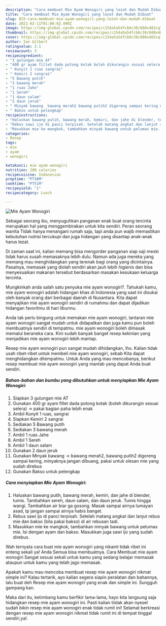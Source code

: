 ```yaml
---
description: "Cara membuat Mie Ayam Wonogiri yang lezat dan Mudah Dibuat"
title: "Cara membuat Mie Ayam Wonogiri yang lezat dan Mudah Dibuat"
slug: 833-cara-membuat-mie-ayam-wonogiri-yang-lezat-dan-mudah-dibuat
date: 2021-02-11T01:00:03.990Z
image: https://img-global.cpcdn.com/recipes/c154a5a54fcb6c38/680x482cq70/mie-ayam-wonogiri-foto-resep-utama.jpg
thumbnail: https://img-global.cpcdn.com/recipes/c154a5a54fcb6c38/680x482cq70/mie-ayam-wonogiri-foto-resep-utama.jpg
cover: https://img-global.cpcdn.com/recipes/c154a5a54fcb6c38/680x482cq70/mie-ayam-wonogiri-foto-resep-utama.jpg
author: Ian Gilbert
ratingvalue: 3.1
reviewcount: 3
recipeingredient:
- "3 gulungan mie AT"
- "400 gr ayam fillet dada potong kotak boleh dikurangin sesuai selera  pakai bagian paha lebih enak"
- " Kunyit 1 ruas sangrai"
- " Kemiri 2 sangrai"
- "5 Bawang putih"
- "3 bawang merah"
- "1 ruas Jahe"
- "1 Sereh"
- "1 daun salam"
- "2 daun jeruk"
- " Minyak bawang  bawang merah2 bawang putih2 digoreng sampai kering minyaknya jangan dibuang pakai untuk olesan mie yang sudah direbus"
- " Bakso untuk pelengkap"
recipeinstructions:
- "Haluskan bawang putih, bawang merah, kemiri, dan jahe di blender, tumis. Tambahkan sereh, daun salam, dan daun jeruk. Tumis hingga wangi. Tambahkan air biar ga gosong. Masak sampai airnya lumayan asad, tp jangan sampai airnya habis banget."
- "Rebus sawi ijo di panci terpisah. Setelah matang angkat dan lanjut rebus mie dan bakso (bila pakai bakso) di air rebusan tadi."
- "Masukkan mie ke mangkok, tambahkan minyak bawang untuk pelumas mie. Isi dengan ayam dan bakso. Masukkan juga sawi ijo yang sudah direbus."
categories:
- Resep
tags:
- mie
- ayam
- wonogiri

katakunci: mie ayam wonogiri 
nutrition: 289 calories
recipecuisine: Indonesian
preptime: "PT38M"
cooktime: "PT51M"
recipeyield: "1"
recipecategory: Lunch

---
```



![Mie Ayam Wonogiri](https://img-global.cpcdn.com/recipes/c154a5a54fcb6c38/680x482cq70/mie-ayam-wonogiri-foto-resep-utama.jpg)

Sebagai seorang ibu, menyuguhkan panganan enak buat orang tercinta merupakan hal yang menggembirakan untuk kita sendiri. Peran seorang  wanita Tidak hanya menangani rumah saja, tapi anda pun wajib memastikan kebutuhan nutrisi tercukupi dan juga hidangan yang disantap anak-anak harus lezat.

Di zaman  saat ini, kalian memang bisa mengorder panganan siap saji meski tidak harus susah memasaknya lebih dulu. Namun ada juga mereka yang memang mau menghidangkan yang terenak bagi orang yang dicintainya. Pasalnya, memasak yang diolah sendiri akan jauh lebih higienis dan bisa menyesuaikan makanan tersebut berdasarkan masakan kesukaan keluarga tercinta. 



Mungkinkah anda salah satu penyuka mie ayam wonogiri?. Tahukah kamu, mie ayam wonogiri adalah hidangan khas di Indonesia yang saat ini disukai oleh banyak orang dari berbagai daerah di Nusantara. Kita dapat menyajikan mie ayam wonogiri sendiri di rumahmu dan dapat dijadikan hidangan favoritmu di hari liburmu.

Anda tak perlu bingung untuk memakan mie ayam wonogiri, lantaran mie ayam wonogiri sangat mudah untuk didapatkan dan juga kamu pun boleh membuatnya sendiri di tempatmu. mie ayam wonogiri boleh dimasak memalui beraneka cara. Kini sudah banyak banget resep kekinian yang menjadikan mie ayam wonogiri lebih mantap.

Resep mie ayam wonogiri pun sangat mudah dihidangkan, lho. Kalian tidak usah ribet-ribet untuk membeli mie ayam wonogiri, sebab Kita dapat menghidangkan ditempatmu. Untuk Anda yang mau mencobanya, berikut resep membuat mie ayam wonogiri yang mantab yang dapat Anda buat sendiri.

<!--inarticleads1-->

##### Bahan-bahan dan bumbu yang dibutuhkan untuk menyiapkan Mie Ayam Wonogiri:

1. Siapkan 3 gulungan mie AT
1. Gunakan 400 gr ayam fillet dada potong kotak (boleh dikurangin sesuai selera) → pakai bagian paha lebih enak
1. Ambil  Kunyit 1 ruas, sangrai
1. Siapkan  Kemiri 2 sangrai
1. Sediakan 5 Bawang putih
1. Sediakan 3 bawang merah
1. Ambil 1 ruas Jahe
1. Ambil 1 Sereh
1. Ambil 1 daun salam
1. Gunakan 2 daun jeruk
1. Gunakan  Minyak bawang → bawang merah2, bawang putih2 digoreng sampai kering, minyaknya jangan dibuang, pakai untuk olesan mie yang sudah direbus
1. Gunakan  Bakso untuk pelengkap




<!--inarticleads2-->

##### Cara menyiapkan Mie Ayam Wonogiri:

1. Haluskan bawang putih, bawang merah, kemiri, dan jahe di blender, tumis. Tambahkan sereh, daun salam, dan daun jeruk. Tumis hingga wangi. Tambahkan air biar ga gosong. Masak sampai airnya lumayan asad, tp jangan sampai airnya habis banget.
1. Rebus sawi ijo di panci terpisah. Setelah matang angkat dan lanjut rebus mie dan bakso (bila pakai bakso) di air rebusan tadi.
1. Masukkan mie ke mangkok, tambahkan minyak bawang untuk pelumas mie. Isi dengan ayam dan bakso. Masukkan juga sawi ijo yang sudah direbus.




Wah ternyata cara buat mie ayam wonogiri yang nikamt tidak ribet ini enteng sekali ya! Anda Semua bisa membuatnya. Cara Membuat mie ayam wonogiri Sangat sesuai sekali untuk kamu yang sedang belajar memasak ataupun untuk kamu yang telah jago memasak.

Apakah kamu mau mencoba membuat resep mie ayam wonogiri nikmat simple ini? Kalau tertarik, ayo kalian segera siapin peralatan dan bahannya, lalu buat deh Resep mie ayam wonogiri yang enak dan simple ini. Sungguh gampang kan. 

Maka dari itu, ketimbang kamu berfikir lama-lama, hayo kita langsung saja hidangkan resep mie ayam wonogiri ini. Pasti kalian tiidak akan nyesel sudah bikin resep mie ayam wonogiri enak tidak rumit ini! Selamat berkreasi dengan resep mie ayam wonogiri nikmat tidak rumit ini di tempat tinggal sendiri,ya!.

